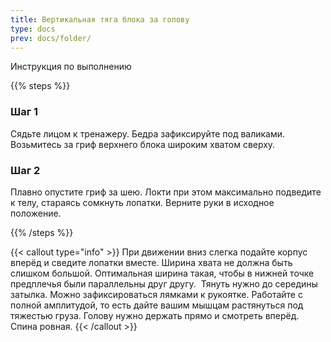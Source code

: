 ```yaml
---
title: Вертикальная тяга блока за голову
type: docs
prev: docs/folder/
---
```


Инструкция по выполнению

{{% steps %}}

### Шаг 1

Сядьте лицом к тренажеру. Бедра зафиксируйте под валиками. Возьмитесь за гриф верхнего блока широким хватом сверху.

### Шаг 2

Плавно опустите гриф за шею. Локти при этом максимально подведите к телу, стараясь сомкнуть лопатки. Верните руки в исходное положение.

{{% /steps %}}

{{< callout type="info" >}}
  При движении вниз слегка подайте корпус вперёд и сведите лопатки вместе. 
  ﻿﻿Ширина хвата не должна быть слишком большой. Оптимальная ширина такая, чтобы в нижней точке предплечья были параллельны друг другу. 
﻿﻿  Тянуть нужно до середины затылка.
  Можно зафиксироваться лямками к рукоятке.
  Работайте с полной амплитудой, то есть дайте вашим мышцам растянуться под тяжестью груза.
  ﻿﻿Голову нужно держать прямо и смотреть вперёд. Спина ровная.
{{< /callout >}}
